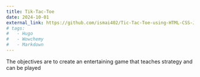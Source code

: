 ```yaml
---
title: Tik-Tac-Toe
date: 2024-10-01
external_link: https://github.com/ismai402/Tic-Tac-Toe-using-HTML-CSS-JavaScript
# tags:
#   - Hugo
#   - Wowchemy
#   - Markdown
---
```


The objectives are to create an entertaining game that teaches strategy and can be played  

<!--more-->
